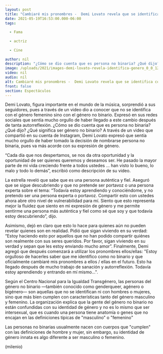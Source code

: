 ```yaml
---
layout: post
title: "Cambiaré mis pronombres -  Demi Lovato revela que se identifica como género no binario"
date: 2021-05-19T16:53:00.000-06:00
tags:
  
  - Fama
  
  - actriz
  
  - Cine
  
author: nil
description: "¿Cómo se dio cuenta que es persona no binaria? ¿Qué dijo? ¿Qué significa ser género no binario? Así fue como Demi Lovato reveló que se identifica como género no binario."
image: /uploads/2021/images-demi-lovato-revela-identifica-genero_0_0_1200_747.jpg
video: nil
audio: nil
alt: Cambiaré mis pronombres -  Demi Lovato revela que se identifica como género no binario
front: false
section: Espectáculos
---
```


Demi Lovato, figura importante en el mundo de la música, sorprendió a sus seguidores, pues a través de un video dio a conocer que no se identifica con el género femenino sino con el género no binario. Expresó en sus redes sociales que sentía mucho orgullo de haber llegado a este cambio después de tanta autorreflexión. ¿Cómo se dio cuenta que es persona no binaria? ¿Qué dijo? ¿Qué significa ser género no binario? A través de un video que compartió en su cuenta de Instagram, Demi Lovato expresó que sentía mucho orgullo de haber tomado la decisión de nombrarse persona no binaria, pues va más acorde con su expresión de género. 

“Cada día que nos despertamos, se nos da otra oportunidad y la oportunidad de ser quienes queremos y deseamos ser. He pasado la mayor parte de mi vida creciendo frente a todos ustedes ... han visto lo bueno, lo malo y todo lo demás”, escribió como descripción de su video. 

La estrella reveló que sabe que es una persona auténtica y fiel. Aseguró que se sigue descubriendo y que no pretende ser portavoz o una persona experta sobre el tema: “Todavía estoy aprendiendo y conociéndome, y no pretendo ser una persona experta o portavoz. Compartir esto con ustedes ahora abre otro nivel de vulnerabilidad para mí. Siento que esto representa mejor la fluidez que siento en mi expresión de género y me permite sentirme una persona más auténtica y fiel como sé que soy y que todavía estoy descubriendo”, dijo. 

Asimismo, dejó en claro que esto lo hace para quienes aún no pueden revelar quienes son en realidad. Pidió que sigan viviendo en su verdad: “Estoy haciendo esto por aquellos que no han podido compartir quiénes son realmente con sus seres queridos. Por favor, sigan viviendo en su verdad y sepan que les estoy enviando mucho amor”. Finalmente, Demi agregó que después comenzará a utilizar los pronombres ellos/ellas:  "Estoy orgulloso de hacerles saber que me identifico como no binario y que oficialmente cambiaré mis pronombres a ellos / ellas en el futuro. Esto ha llegado después de mucho trabajo de sanación y autorreflexión. Todavía estoy aprendiendo y entrando en mí mismo...". 

Según el Centro Nacional para la Igualdad Transgénero, las personas del género no binario —también conocido como genderqueer, agénero o bigénero— son aquellas que no se identifican ni con hombres o mujeres, sino que más bien cumplen con características tanto del género masculino y femenino.  La organización explica que la gente del género no binario no están confundidas con su identidad de género y no es lo mismo que ser intersexual, que es cuando una persona tiene anatomía o genes que no encajan en las definiciones típicas de "masculino" o "femenino" 

Las personas no binarias usualmente nacen con cuerpos que "cumplen" con las definiciones de hombre y mujer, sin embargo, su identidad de género innata es algo diferente a ser masculino o femenino.  

(milenio)